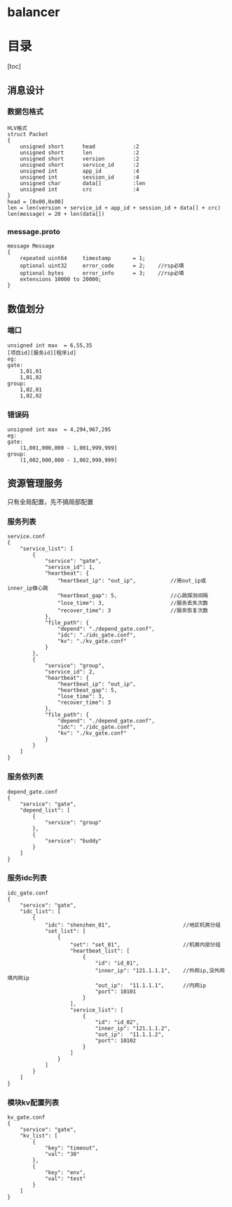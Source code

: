 # balancer

# 目录
[toc]

## 消息设计

### 数据包格式
    HLV格式
    struct Packet
    {
        unsigned short      head            :2
        unsigned short      len             :2
        unsigned short      version         :2
        unsigned short      service_id      :2
        unsigned int        app_id          :4
        unsigned int        session_id      :4
        unsigned char       data[]          :len
        unsigned int        crc             :4
    }
    head = [0x00,0x00]
    len = len(version + service_id + app_id + session_id + data[] + crc)
    len(message) = 20 + len(data[])

### message.proto
    message Message
    {
        repeated uint64     timestamp       = 1;
        optional uint32     error_code      = 2;    //rsp必填
        optional bytes      error_info      = 3;    //rsp必填
        extensions 10000 to 20000;
    }

## 数值划分

### 端口
    unsigned int max  = 6,55,35
    [项目id][服务id][程序id]
    eg:
    gate:
        1,01,01
        1,01,02
    group:
        1,02,01
        1,02,02

### 错误码
    unsigned int max  = 4,294,967,295
    eg:
    gate:
        (1,001,000,000 - 1,001,999,999]
    group:
        (1,002,000,000 - 1,002,999,999]

## 资源管理服务

只有全局配置，先不搞局部配置

### 服务列表
    service.conf
    {
        "service_list": [
            {
                "service": "gate",
				"service_id": 1,
				"heartbeat": {
					"heartbeat_ip": "out_ip",       	//用out_ip或inner_ip做心跳
					"heartbeat_gap": 5,             	//心跳探测间隔
					"lose_time": 3,                 	//服务丢失次数
					"recover_time": 3               	//服务恢复次数
                },
				"file_path": {
					"depend": "./depend_gate.conf",
					"idc": "./idc_gate.conf",
					"kv": "./kv_gate.conf"
				}
            },
            {
                "service": "group",
				"service_id": 2,
				"heartbeat": {
					"heartbeat_ip": "out_ip",
					"heartbeat_gap": 5,
					"lose_time": 3,
					"recover_time": 3
				},
				"file_path": {
					"depend": "./depend_gate.conf",
					"idc": "./idc_gate.conf",
					"kv": "./kv_gate.conf"
				}
            }
        ]
    }

### 服务依列表
    depend_gate.conf
    {
        "service": "gate",
        "depend_list": [
            {
                "service": "group"
            },
            {
                "service": "buddy"
            }
        ]
    }

### 服务idc列表
    idc_gate.conf
    {
        "service": "gate",
        "idc_list": [
            {
                "idc": "shenzhen_01",                       //地区机房分组
                "set_list": [
                    {
                        "set": "set_01",                    //机房内部分组
                        "heartbeat_list": [
                            {
                                "id": "id_01",
                                "inner_ip": "121.1.1.1",    //外网ip,没外网填内网ip
                                "out_ip":  "11.1.1.1",      //内网ip
                                "port": 10101
                            }
                        ],
                        "service_list": [
                            {
                                "id": "id_02",
                                "inner_ip": "121.1.1.2",
                                "out_ip":  "11.1.1.2",
                                "port": 10102
                            }
                        ]
                    }
                ]
            }
        ]
    }

### 模块kv配置列表
    kv_gate.conf
    {
        "service": "gate",
        "kv_list": [
            {
                "key": "timeout",
                "val": "30"
            },
            {
                "key": "env",
                "val": "test"
            }
        ]
    }


